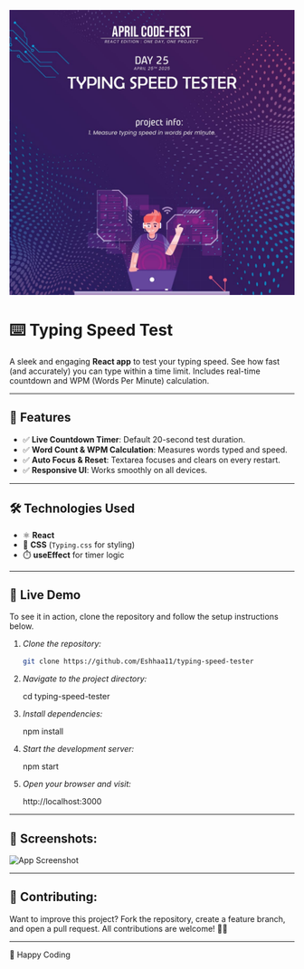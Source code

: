 ![App Screenshot](src/assets/Typing.jpg)

# ⌨️ Typing Speed Test

A sleek and engaging **React app** to test your typing speed. See how fast (and accurately) you can type within a time limit. Includes real-time countdown and WPM (Words Per Minute) calculation.

---

## 📌 Features
- ✅ **Live Countdown Timer**: Default 20-second test duration.
- ✅ **Word Count & WPM Calculation**: Measures words typed and speed.
- ✅ **Auto Focus & Reset**: Textarea focuses and clears on every restart.
- ✅ **Responsive UI**: Works smoothly on all devices.

---

## 🛠️ Technologies Used
- ⚛️ **React**
- 🎨 **CSS** (`Typing.css` for styling)
- ⏱️ **useEffect** for timer logic

---
## 🚀 Live Demo
To see it in action, clone the repository and follow the setup instructions below.

1. *Clone the repository:*

   ```bash
   git clone https://github.com/Eshhaa11/typing-speed-tester

2. *Navigate to the project directory:*

   cd typing-speed-tester

3. *Install dependencies:*

   npm install

4. *Start the development server:*

   npm start

5. *Open your browser and visit:*

   http://localhost:3000

---

 ## 🎨 Screenshots:
 ![App Screenshot](src/assets/image.png)


 ---

 ## 🤝 Contributing:
 Want to improve this project? Fork the repository, create a feature branch, and open a pull request. All contributions are welcome! 🚀✨
 
 ---

 🎉 Happy Coding